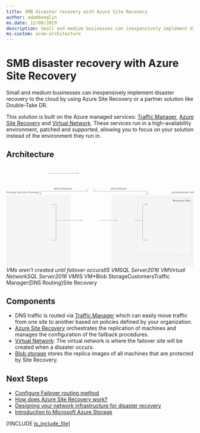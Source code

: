 ```yaml
---
title: SMB disaster recovery with Azure Site Recovery
author: adamboeglin
ms.date: 12/09/2019
description: Small and medium businesses can inexpensively implement disaster recovery to the cloud by using Azure Site Recovery or a partner solution like Double-Take DR.
ms.custom: acom-architecture
---
```

# SMB disaster recovery with Azure Site Recovery

Small and medium businesses can inexpensively implement disaster recovery to the cloud by using Azure Site Recovery or a partner solution like Double-Take DR.

This solution is built on the Azure managed services: [Traffic Manager](/en-us/services/traffic-manager/), [Azure Site Recovery](/en-us/services/site-recovery/) and [Virtual Network](/en-us/services/virtual-network/). These services run in a high-availability environment, patched and supported, allowing you to focus on your solution instead of the environment they run in.


## Architecture

<svg class="architecture-diagram" aria-labelledby="disaster-recovery-smb-azure-site-recovery" height="443.187" viewbox="0 0 825.047 443.187" width="825.047" xmlns="http://www.w3.org/2000/svg"><title id="disaster-recovery-smb-azure-site-recovery">Recuperao aps desastre para PMEs com o Azure Site Recovery</title><desc>As pequenas e mdias empresas podem implementar a recuperao aps desastre de forma econmica na cloud com o Azure Site Recovery ou uma soluo de parceiro como o Double-Take DR.</desc><g><line fill="none" stroke="#b5b5b5" stroke-miterlimit="10" stroke-width="1.643" x1="183.889" x2="314.648" y1="33.71" y2="33.71"></line><polygon fill="#b5b5b5" points="313.449 37.805 320.542 33.71 313.449 29.614 313.449 37.805"></polygon></g><rect fill="#ededed" height="315" opacity="0.5" width="362" x="463.047" y="128.187"></rect><rect fill="#ededed" height="315" opacity="0.5" width="282" x="0.001" y="128.187"></rect><g><polyline fill="none" points="386.169 99.009 386.169 111.729 620.87 111.729 620.87 122.791" stroke="#b5b5b5" stroke-miterlimit="10" stroke-width="1.643"></polyline><polygon fill="#b5b5b5" points="616.774 121.592 620.87 128.685 624.965 121.592 616.774 121.592"></polygon></g><g><polyline fill="none" points="357.87 99.009 357.87 111.729 151.169 111.729 151.169 122.791" stroke="#b5b5b5" stroke-miterlimit="10" stroke-width="1.643"></polyline><polygon fill="#b5b5b5" points="147.073 121.592 151.169 128.685 155.264 121.592 147.073 121.592"></polygon></g><g><line fill="none" stroke="#b5b5b5" stroke-miterlimit="10" stroke-width="1.643" x1="410.519" x2="483.345" y1="239.781" y2="239.781"></line><polygon fill="#b5b5b5" points="482.147 243.877 489.24 239.781 482.147 235.686 482.147 243.877"></polygon></g><g><line fill="none" stroke="#b5b5b5" stroke-miterlimit="10" stroke-width="1.643" x1="219.126" x2="329.345" y1="239.781" y2="239.781"></line><polygon fill="#b5b5b5" points="328.147 243.877 335.24 239.781 328.147 235.686 328.147 243.877"></polygon></g><text fill="#5d5d5d" font-family="SegoeUI, Segoe UI" font-size="12" transform="translate(727.851 121.207)">Azure <tspan letter-spacing="-0.034em" x="33.691" y="0">F</tspan><tspan x="39.141" y="0">ailover Site</tspan></text><text fill="#5d5d5d" font-family="SegoeUI, Segoe UI" font-size="12" transform="translate(732.095 157.067)"><tspan letter-spacing="-0.029em">R</tspan><tspan x="6.826" y="0">ecovery VMs</tspan></text><text fill="#5d5d5d" font-family="SegoeUI, Segoe UI" font-size="12" transform="translate(0 121.207)">Primary Site (On-Premise)</text><text fill="#5d5d5d" font-family="SegoeUI, Segoe UI" font-size="12" transform="translate(210 105.207)">Before <tspan letter-spacing="-0.034em" x="37.676" y="0">F</tspan><tspan x="43.125" y="0">ailover</tspan></text><text fill="#5d5d5d" font-family="SegoeUI, Segoe UI" font-size="12" transform="translate(459.518 105.207)">After <tspan letter-spacing="-0.034em" x="29.297" y="0">F</tspan><tspan x="34.746" y="0">ailover</tspan></text><polyline fill="none" points="197.519 326.637 219.126 326.637 219.126 169.711 197.519 169.711" stroke="#b5b5b5" stroke-miterlimit="10" stroke-width="1.643"></polyline><line fill="none" stroke="#b5b5b5" stroke-miterlimit="10" stroke-width="1.643" x1="600.245" x2="564.131" y1="239.781" y2="239.781"></line><g><polyline fill="none" points="615.958 169.712 600.245 169.712 600.245 326.636 615.958 326.636" stroke="#b5b5b5" stroke-miterlimit="10" stroke-width="1.643"></polyline><polygon fill="#b5b5b5" points="614.759 165.616 621.852 169.712 614.759 173.807 614.759 165.616"></polygon><polygon fill="#b5b5b5" points="614.759 330.732 621.852 326.636 614.759 322.541 614.759 330.732"></polygon></g><g opacity="0.5"><g><polyline fill="none" points="812.737 392.187 812.737 395.187 809.737 395.187" stroke="#b5b5b5" stroke-miterlimit="10" stroke-width="1.643"></polyline><line fill="none" stroke="#b5b5b5" stroke-dasharray="6.159 6.159" stroke-miterlimit="10" stroke-width="1.643" x1="803.578" x2="584.922" y1="395.187" y2="395.187"></line><polyline fill="none" points="581.842 395.187 578.842 395.187 578.842 392.187" stroke="#b5b5b5" stroke-miterlimit="10" stroke-width="1.643"></polyline><line fill="none" stroke="#b5b5b5" stroke-dasharray="6.041 6.041" stroke-miterlimit="10" stroke-width="1.643" x1="578.842" x2="578.842" y1="386.146" y2="147.541"></line><polyline fill="none" points="578.842 144.52 578.842 141.52 581.842 141.52" stroke="#b5b5b5" stroke-miterlimit="10" stroke-width="1.643"></polyline><line fill="none" stroke="#b5b5b5" stroke-dasharray="6.159 6.159" stroke-miterlimit="10" stroke-width="1.643" x1="588.001" x2="806.658" y1="141.52" y2="141.52"></line><polyline fill="none" points="809.737 141.52 812.737 141.52 812.737 144.52" stroke="#b5b5b5" stroke-miterlimit="10" stroke-width="1.643"></polyline><line fill="none" stroke="#b5b5b5" stroke-dasharray="6.041 6.041" stroke-miterlimit="10" stroke-width="1.643" x1="812.737" x2="812.737" y1="150.561" y2="389.167"></line></g></g><text fill="#5d5d5d" font-family="SegoeUI, Segoe UI" font-size="12" transform="translate(744.758 272.644)">*VMs <tspan x="0" y="14.4">aren't </tspan><tspan x="0" y="28.8">created </tspan><tspan x="0" y="43.2">until </tspan><tspan x="0" y="57.6">failover </tspan><tspan x="0" y="72">occurs</tspan></text><g><g><text fill="#5d5d5d" font-family="SegoeUI, Segoe UI" font-size="12" transform="translate(136.325 215.479)">IIS VM</text><g><path d="M159.867,190.7H147.752c1.456,5.139-.5,5.876-9.066,5.876v2.691h29.13v-2.691c-8.566,0-9.407-.734-7.949-5.876" fill="#7a7a7a"></path><path d="M172.835,158.143H133.4a2.52,2.52,0,0,0-2.421,2.537v27.5A2.506,2.506,0,0,0,133.4,190.7h39.439a2.753,2.753,0,0,0,2.692-2.515v-27.5a2.763,2.763,0,0,0-2.692-2.537" fill="#a0a1a2"></path><path d="M172.862,158.146l-.028,0H133.4a2.519,2.519,0,0,0-2.421,2.537v27.5A2.506,2.506,0,0,0,133.4,190.7h.938Z" fill="#fff" opacity="0.2" style="isolation: isolate"></path><polygon fill="#59b4d9" points="172.049 161.572 172.049 187.27 134.351 187.27 134.351 161.572 172.049 161.572"></polygon><polygon fill="#59b4d9" points="134.351 187.27 134.403 187.27 134.403 161.573 168.868 161.521 168.87 161.521 134.351 161.573 134.351 187.27"></polygon><rect fill="#a0a1a2" height="2.692" width="29.13" x="138.686" y="196.571"></rect><path d="M153.711,160.01a.632.632,0,1,1-.633-.633.633.633,0,0,1,.633.633" fill="#b8d432"></path><path d="M153.736,173.641a.248.248,0,0,1-.119-.034l-7.845-4.528a.241.241,0,0,1-.118-.206.238.238,0,0,1,.118-.2l7.8-4.5a.239.239,0,0,1,.234,0l7.847,4.53a.238.238,0,0,1,0,.41l-7.795,4.5a.24.24,0,0,1-.12.034" fill="#fff"></path><path d="M152.609,184.647a.224.224,0,0,1-.119-.032l-7.821-4.514a.232.232,0,0,1-.121-.206v-9.058a.241.241,0,0,1,.36-.206l7.821,4.512a.249.249,0,0,1,.116.208v9.058a.242.242,0,0,1-.116.206.25.25,0,0,1-.119.032" fill="#fff" opacity="0.7" style="isolation: isolate"></path><path d="M154.823,184.647a.256.256,0,0,1-.123-.032.241.241,0,0,1-.115-.206v-9a.246.246,0,0,1,.115-.206l7.821-4.512a.232.232,0,0,1,.235,0,.235.235,0,0,1,.12.2v9a.233.233,0,0,1-.12.206l-7.818,4.514a.211.211,0,0,1-.115.032" fill="#fff" opacity="0.4" style="isolation: isolate"></path></g></g><rect fill="#f0f" height="64.118" opacity="0" width="47.675" x="128.816" y="156.675"></rect></g><g><g><text fill="#5d5d5d" font-family="SegoeUI, Segoe UI" font-size="12" transform="translate(124.776 363.669)">SQL Server<tspan x="4.992" y="14.4">2016 VM</tspan></text><g><g><path d="M154.228,333.807H143.8c1.253,4.424-.43,5.058-7.8,5.058v2.316H161.07v-2.316c-7.373,0-8.1-.632-6.842-5.058" fill="#7a7a7a"></path><path d="M165.39,305.788H131.443a2.169,2.169,0,0,0-2.084,2.183v23.673a2.157,2.157,0,0,0,2.084,2.165H165.39a2.37,2.37,0,0,0,2.317-2.165V307.971a2.378,2.378,0,0,0-2.317-2.183" fill="#a0a1a2"></path><path d="M165.414,305.79l-.024,0H131.443a2.168,2.168,0,0,0-2.084,2.183v23.672a2.157,2.157,0,0,0,2.084,2.166h.808Z" fill="#fff" opacity="0.2" style="isolation: isolate"></path><polygon fill="#59b4d9" points="164.714 308.739 164.714 330.859 132.266 330.859 132.266 308.739 164.714 308.739"></polygon><polygon fill="#59b4d9" points="132.266 330.859 132.31 330.859 132.31 308.74 161.976 308.695 161.977 308.695 132.266 308.74 132.266 330.859"></polygon><rect fill="#a0a1a2" height="2.317" width="25.073" x="135.997" y="338.865"></rect><path d="M148.93,307.395a.544.544,0,1,1-.545-.545.545.545,0,0,1,.545.545" fill="#b8d432"></path><path d="M148.951,319.128a.213.213,0,0,1-.1-.029l-6.752-3.9a.208.208,0,0,1-.1-.177.2.2,0,0,1,.1-.176l6.712-3.872a.205.205,0,0,1,.2,0l6.754,3.9a.205.205,0,0,1,0,.353l-6.709,3.872a.207.207,0,0,1-.1.029" fill="#fff"></path><path d="M147.981,328.6a.193.193,0,0,1-.1-.028l-6.732-3.885a.2.2,0,0,1-.1-.177v-7.8a.207.207,0,0,1,.31-.177l6.731,3.884a.214.214,0,0,1,.1.179v7.8a.208.208,0,0,1-.1.177.215.215,0,0,1-.1.028" fill="#fff" opacity="0.7" style="isolation: isolate"></path><path d="M149.887,328.6a.22.22,0,0,1-.106-.028.208.208,0,0,1-.1-.177v-7.748a.212.212,0,0,1,.1-.177l6.731-3.884a.2.2,0,0,1,.2,0,.2.2,0,0,1,.1.176v7.747a.2.2,0,0,1-.1.177l-6.729,3.885a.181.181,0,0,1-.1.028" fill="#fff" opacity="0.4" style="isolation: isolate"></path></g><g><path d="M154.025,320.633v21.325c0,2.214,4.956,4.009,11.068,4.009V320.633Z" fill="#0072c6"></path><path d="M164.941,345.966h.152c6.113,0,11.068-1.794,11.068-4.008V320.633h-11.22Z" fill="#0072c6"></path><path d="M164.941,345.966h.152c6.113,0,11.068-1.794,11.068-4.008V320.633h-11.22Z" fill="#fff" opacity="0.15" style="isolation: isolate"></path><path d="M176.161,320.633c0,2.214-4.956,4.008-11.068,4.008s-11.068-1.795-11.068-4.008,4.956-4.008,11.068-4.008,11.068,1.795,11.068,4.008" fill="#fff"></path><path d="M173.9,320.4c0,1.462-3.942,2.645-8.805,2.645s-8.806-1.183-8.806-2.645,3.943-2.645,8.806-2.645,8.805,1.184,8.805,2.645" fill="#7fba00"></path><path d="M172.053,322.018c1.153-.447,1.845-1.007,1.845-1.615,0-1.462-3.942-2.646-8.806-2.646s-8.805,1.184-8.805,2.646c0,.608.693,1.168,1.845,1.615a24.074,24.074,0,0,1,13.92,0" fill="#b8d432"></path><path d="M161.577,335.435a1.818,1.818,0,0,1-.721,1.54,3.233,3.233,0,0,1-1.992.546,3.789,3.789,0,0,1-1.808-.39v-1.559a2.789,2.789,0,0,0,1.846.712,1.256,1.256,0,0,0,.753-.195.61.61,0,0,0,.266-.517.723.723,0,0,0-.256-.55,4.7,4.7,0,0,0-1.04-.6,2.292,2.292,0,0,1-1.6-2.046,1.847,1.847,0,0,1,.7-1.508,2.842,2.842,0,0,1,1.851-.567,4.624,4.624,0,0,1,1.7.268v1.456a2.763,2.763,0,0,0-1.607-.487,1.19,1.19,0,0,0-.716.192.606.606,0,0,0-.263.514.734.734,0,0,0,.212.543,3.428,3.428,0,0,0,.869.524,4.307,4.307,0,0,1,1.4.94A1.751,1.751,0,0,1,161.577,335.435Z" fill="#fff"></path><path d="M169.093,333.857a3.985,3.985,0,0,1-.56,2.138,2.99,2.99,0,0,1-1.578,1.271l2.026,1.876h-2.046l-1.447-1.622a3.392,3.392,0,0,1-1.678-.492,3.083,3.083,0,0,1-1.154-1.254,3.849,3.849,0,0,1-.407-1.776,4.15,4.15,0,0,1,.441-1.936,3.131,3.131,0,0,1,1.24-1.308,3.622,3.622,0,0,1,1.832-.458,3.37,3.37,0,0,1,1.727.443A3.024,3.024,0,0,1,168.671,332,3.987,3.987,0,0,1,169.093,333.857Zm-1.656.088a2.733,2.733,0,0,0-.463-1.678,1.5,1.5,0,0,0-1.267-.617,1.59,1.59,0,0,0-1.31.618,3.006,3.006,0,0,0-.01,3.28,1.55,1.55,0,0,0,1.281.611,1.571,1.571,0,0,0,1.291-.592A2.51,2.51,0,0,0,167.437,333.945Z" fill="#fff"></path><polygon fill="#fff" points="174.407 337.398 170.248 337.398 170.248 330.414 171.821 330.414 171.821 336.122 174.407 336.122 174.407 337.398"></polygon></g></g></g><rect fill="#f0f" height="78.867" opacity="0" width="62.47" x="121.418" y="304.675"></rect></g><g><g><text fill="#5d5d5d" font-family="SegoeUI, Segoe UI" font-size="12" transform="translate(479.773 431.273)">Virtual Network</text><g><path d="M540.276,404.95a1.081,1.081,0,0,0,0-1.422l-1.9-1.9-8.532-8.295a.909.909,0,0,0-1.343,0h0a.939.939,0,0,0,0,1.422l8.927,8.769a1,1,0,0,1,0,1.422l-9.085,9.085a1,1,0,0,0,0,1.422h0a.978.978,0,0,0,1.343,0l8.453-8.374.079-.079Z" fill="#3999c6"></path><path d="M501.25,404.95a1.081,1.081,0,0,1,0-1.422l1.9-1.9,8.532-8.295a.909.909,0,0,1,1.343,0h0a.939.939,0,0,1,0,1.422l-8.769,8.769a1,1,0,0,0,0,1.422l8.927,9.085a1,1,0,0,1,0,1.422h0a.978.978,0,0,1-1.343,0l-8.611-8.295-.079-.079Z" fill="#3999c6"></path><path d="M515.391,404.239a2.629,2.629,0,0,1-2.607,2.607,2.891,2.891,0,0,1-2.765-2.607,2.667,2.667,0,0,1,2.765-2.607A2.578,2.578,0,0,1,515.391,404.239Z" fill="#7fba00"></path><path d="M523.37,404.239a2.629,2.629,0,0,1-2.607,2.607A2.891,2.891,0,0,1,518,404.239a2.773,2.773,0,0,1,2.765-2.607A2.629,2.629,0,0,1,523.37,404.239Z" fill="#7fba00"></path><circle cx="528.821" cy="404.239" fill="#7fba00" r="2.607"></circle></g></g><rect fill="#f0f" height="41.257" opacity="0" width="86.986" x="477.145" y="392.041"></rect></g><g><g><text fill="#5d5d5d" font-family="SegoeUI, Segoe UI" font-size="12" transform="translate(632.737 363.429)">SQL Server<tspan x="2.49" y="14.4">2016 VM*</tspan></text><g><path d="M662.171,334.029H651.744c1.253,4.424-.43,5.058-7.8,5.058V341.4h25.073v-2.316c-7.373,0-8.1-.632-6.842-5.058" fill="#7a7a7a"></path><path d="M673.334,306.009H639.387a2.169,2.169,0,0,0-2.084,2.183v23.673a2.157,2.157,0,0,0,2.084,2.165h33.947a2.37,2.37,0,0,0,2.317-2.165V308.193a2.378,2.378,0,0,0-2.317-2.183" fill="#a0a1a2"></path><path d="M673.357,306.012l-.024,0H639.386a2.168,2.168,0,0,0-2.084,2.183v23.672a2.157,2.157,0,0,0,2.084,2.166h.808Z" fill="#fff" opacity="0.2" style="isolation: isolate"></path><polygon fill="#59b4d9" points="672.657 308.96 672.657 331.08 640.209 331.08 640.209 308.96 672.657 308.96"></polygon><polygon fill="#59b4d9" points="640.209 331.08 640.254 331.08 640.254 308.961 669.919 308.917 669.921 308.917 640.209 308.961 640.209 331.08"></polygon><rect fill="#a0a1a2" height="2.317" width="25.073" x="643.94" y="339.086"></rect><path d="M656.873,307.616a.544.544,0,1,1-.545-.545.545.545,0,0,1,.545.545" fill="#b8d432"></path><path d="M656.895,319.35a.213.213,0,0,1-.1-.029l-6.752-3.9a.208.208,0,0,1-.1-.177.2.2,0,0,1,.1-.176l6.712-3.872a.205.205,0,0,1,.2,0l6.754,3.9a.205.205,0,0,1,0,.353L657,319.32a.207.207,0,0,1-.1.029" fill="#fff"></path><path d="M655.925,328.823a.193.193,0,0,1-.1-.028l-6.732-3.885a.2.2,0,0,1-.1-.177v-7.8a.207.207,0,0,1,.31-.177l6.731,3.884a.214.214,0,0,1,.1.179v7.8a.208.208,0,0,1-.1.177.215.215,0,0,1-.1.028" fill="#fff" opacity="0.7" style="isolation: isolate"></path><path d="M657.831,328.823a.22.22,0,0,1-.106-.028.208.208,0,0,1-.1-.177V320.87a.212.212,0,0,1,.1-.177l6.731-3.884a.2.2,0,0,1,.2,0,.2.2,0,0,1,.1.176v7.747a.2.2,0,0,1-.1.177L657.93,328.8a.181.181,0,0,1-.1.028" fill="#fff" opacity="0.4" style="isolation: isolate"></path></g><g><path d="M661.968,320.854v21.325c0,2.214,4.956,4.009,11.068,4.009V320.854Z" fill="#0072c6"></path><path d="M672.885,346.187h.152c6.113,0,11.068-1.794,11.068-4.008V320.854h-11.22Z" fill="#0072c6"></path><path d="M672.885,346.187h.152c6.113,0,11.068-1.794,11.068-4.008V320.854h-11.22Z" fill="#fff" opacity="0.15" style="isolation: isolate"></path><path d="M684.1,320.854c0,2.214-4.956,4.008-11.068,4.008s-11.068-1.795-11.068-4.008,4.956-4.008,11.068-4.008,11.068,1.795,11.068,4.008" fill="#fff"></path><path d="M681.842,320.623c0,1.462-3.942,2.645-8.805,2.645s-8.806-1.183-8.806-2.645,3.943-2.645,8.806-2.645,8.805,1.184,8.805,2.645" fill="#7fba00"></path><path d="M680,322.24c1.153-.447,1.845-1.007,1.845-1.615,0-1.462-3.942-2.646-8.806-2.646s-8.805,1.184-8.805,2.646c0,.608.693,1.168,1.845,1.615a24.074,24.074,0,0,1,13.92,0" fill="#b8d432"></path><path d="M669.521,335.656a1.818,1.818,0,0,1-.721,1.54,3.233,3.233,0,0,1-1.992.546,3.789,3.789,0,0,1-1.808-.39v-1.559a2.789,2.789,0,0,0,1.846.712,1.256,1.256,0,0,0,.753-.195.61.61,0,0,0,.266-.517.723.723,0,0,0-.256-.55,4.7,4.7,0,0,0-1.04-.6,2.292,2.292,0,0,1-1.6-2.046,1.847,1.847,0,0,1,.7-1.508,2.842,2.842,0,0,1,1.851-.567,4.624,4.624,0,0,1,1.7.268v1.456a2.763,2.763,0,0,0-1.607-.487,1.19,1.19,0,0,0-.716.192.606.606,0,0,0-.263.514.734.734,0,0,0,.212.543,3.428,3.428,0,0,0,.869.524,4.307,4.307,0,0,1,1.4.94A1.751,1.751,0,0,1,669.521,335.656Z" fill="#fff"></path><path d="M677.037,334.078a3.985,3.985,0,0,1-.56,2.138,2.99,2.99,0,0,1-1.578,1.271l2.026,1.876h-2.046l-1.447-1.622a3.392,3.392,0,0,1-1.678-.492A3.083,3.083,0,0,1,670.6,336a3.849,3.849,0,0,1-.407-1.776,4.15,4.15,0,0,1,.441-1.936,3.131,3.131,0,0,1,1.24-1.308,3.622,3.622,0,0,1,1.832-.458,3.37,3.37,0,0,1,1.727.443,3.024,3.024,0,0,1,1.183,1.261A3.987,3.987,0,0,1,677.037,334.078Zm-1.656.088a2.733,2.733,0,0,0-.463-1.678,1.5,1.5,0,0,0-1.267-.617,1.59,1.59,0,0,0-1.31.618,3.006,3.006,0,0,0-.01,3.28,1.55,1.55,0,0,0,1.281.611,1.571,1.571,0,0,0,1.291-.592A2.51,2.51,0,0,0,675.381,334.166Z" fill="#fff"></path><polygon fill="#fff" points="682.351 337.62 678.191 337.62 678.191 330.635 679.764 330.635 679.764 336.344 682.351 336.344 682.351 337.62"></polygon></g></g><rect fill="#f0f" height="77.382" opacity="0" width="61.615" x="630.122" y="304.675"></rect></g><g><g><text fill="#5d5d5d" font-family="SegoeUI, Segoe UI" font-size="12" transform="translate(641.063 215.415)">IIS VM*</text><g><path d="M667.931,190.7H655.817c1.456,5.139-.5,5.876-9.066,5.876v2.691h29.13v-2.691c-8.566,0-9.407-.734-7.949-5.876" fill="#7a7a7a"></path><path d="M680.9,158.143H641.46a2.52,2.52,0,0,0-2.421,2.537v27.5a2.506,2.506,0,0,0,2.421,2.515H680.9a2.753,2.753,0,0,0,2.692-2.515v-27.5a2.763,2.763,0,0,0-2.692-2.537" fill="#a0a1a2"></path><path d="M680.927,158.146l-.028,0h-39.44a2.519,2.519,0,0,0-2.421,2.537v27.5a2.506,2.506,0,0,0,2.421,2.516h.938Z" fill="#fff" opacity="0.2" style="isolation: isolate"></path><polygon fill="#59b4d9" points="680.113 161.572 680.113 187.27 642.415 187.27 642.415 161.572 680.113 161.572"></polygon><polygon fill="#59b4d9" points="642.415 187.27 642.467 187.27 642.467 161.573 676.932 161.521 676.934 161.521 642.415 161.573 642.415 187.27"></polygon><rect fill="#a0a1a2" height="2.692" width="29.13" x="646.75" y="196.571"></rect><path d="M661.776,160.01a.632.632,0,1,1-.633-.633.633.633,0,0,1,.633.633" fill="#b8d432"></path><path d="M661.8,173.641a.248.248,0,0,1-.119-.034l-7.845-4.528a.241.241,0,0,1-.118-.206.238.238,0,0,1,.118-.2l7.8-4.5a.239.239,0,0,1,.234,0l7.847,4.53a.238.238,0,0,1,0,.41l-7.795,4.5a.24.24,0,0,1-.12.034" fill="#fff"></path><path d="M660.674,184.647a.224.224,0,0,1-.119-.032l-7.821-4.514a.232.232,0,0,1-.121-.206v-9.058a.241.241,0,0,1,.36-.206l7.821,4.512a.249.249,0,0,1,.116.208v9.058a.242.242,0,0,1-.116.206.25.25,0,0,1-.119.032" fill="#fff" opacity="0.7" style="isolation: isolate"></path><path d="M662.888,184.647a.256.256,0,0,1-.123-.032.241.241,0,0,1-.115-.206v-9a.246.246,0,0,1,.115-.206l7.821-4.512a.232.232,0,0,1,.235,0,.235.235,0,0,1,.12.2v9a.233.233,0,0,1-.12.206L663,184.615a.211.211,0,0,1-.115.032" fill="#fff" opacity="0.4" style="isolation: isolate"></path></g></g><rect fill="#f0f" height="64.505" opacity="0" width="48.117" x="636.988" y="155.288"></rect></g><g><g><text fill="#5d5d5d" font-family="SegoeUI, Segoe UI" font-size="12" transform="translate(494.383 277.969)">Blob <tspan letter-spacing="-0.032em" x="27.158" y="0">S</tspan><tspan x="33.146" y="0">torage</tspan></text><g><path d="M504.283,258.877a1.787,1.787,0,0,0,1.711,1.806h44.018a1.805,1.805,0,0,0,1.806-1.806V227.409H504.283Z" fill="#a0a1a2"></path><path d="M550.012,220.088H505.994a1.787,1.787,0,0,0-1.711,1.806v5.419h47.535v-5.419a1.805,1.805,0,0,0-1.806-1.806" fill="#7a7a7a"></path><rect fill="#0072c6" height="12.359" width="19.394" x="507.801" y="230.641"></rect><rect fill="#0072c6" height="12.359" width="19.394" x="507.801" y="244.712"></rect><rect fill="#fff" height="12.359" width="19.299" x="528.906" y="230.641"></rect><rect fill="#0072c6" height="12.359" width="19.299" x="528.906" y="244.712"></rect><path d="M506.184,220.088a1.907,1.907,0,0,0-1.9,1.9v36.7a1.907,1.907,0,0,0,1.9,1.9h2.092l37.458-40.5Z" fill="#fff" opacity="0.2" style="isolation: isolate"></path></g></g><rect fill="#f0f" height="61.615" opacity="0" width="70.569" x="493.562" y="218.38"></rect></g><g><g><text fill="#5d5d5d" font-family="SegoeUI, Segoe UI" font-size="12" transform="translate(120.121 77.733)">Customers</text><g><path d="M164.228,30.007a8.158,8.158,0,1,1-8.159-8.158,8.158,8.158,0,0,1,8.159,8.158" fill="#59b4d9"></path><polygon fill="#59b4d9" points="162.034 40.961 156.069 49.319 150.104 40.961 143.897 40.961 143.897 61.57 168.242 61.57 168.242 40.961 162.034 40.961"></polygon><path d="M139.71,43.7a4.584,4.584,0,1,1-4.584-4.583A4.582,4.582,0,0,1,139.71,43.7" fill="#59b4d9"></path><polygon fill="#59b4d9" points="138.477 49.993 135.126 54.689 131.775 49.993 128.288 49.993 128.288 61.57 141.964 61.57 141.964 49.993 138.477 49.993"></polygon><path d="M147.911,30.007a8.153,8.153,0,0,0,7.958,8.148l2.049-16.087a8.132,8.132,0,0,0-10.007,7.939" fill="#fff" opacity="0.2" style="isolation: isolate"></path><polygon fill="#fff" opacity="0.2" points="150.106 40.961 143.896 40.961 143.896 61.57 152.925 61.57 154.726 47.438 150.106 40.961" style="isolation: isolate"></polygon><path d="M130.543,43.7a4.582,4.582,0,0,0,4.583,4.582c.16,0,.309-.03.465-.046l1.124-8.82a4.55,4.55,0,0,0-6.172,4.284" fill="#fff" opacity="0.2" style="isolation: isolate"></path><polygon fill="#fff" opacity="0.2" points="131.776 49.993 128.288 49.993 128.288 61.57 133.931 61.57 134.857 54.311 131.776 49.993" style="isolation: isolate"></polygon></g></g><rect fill="#f0f" height="63.725" opacity="0" width="56.754" x="119.737" y="17.854"></rect></g><g><g><text fill="#5d5d5d" font-family="SegoeUI, Segoe UI" font-size="12" transform="translate(331.042 77.733)"><tspan letter-spacing="-0.087em">T</tspan><tspan x="5.244" y="0">raffic Manager</tspan><tspan x="3.144" y="14.4">(DNS </tspan><tspan letter-spacing="-0.029em" x="33.817" y="14.4">R</tspan><tspan x="40.644" y="14.4">outing)</tspan></text><g><polygon fill="#804998" points="399.051 44.628 399.051 22.061 383.261 6.319 360.917 6.319 345.094 22.537 345.094 44.548 360.884 60.275 383.261 60.275 399.051 44.628"></polygon><path d="M382.365,8.477H361.808L347.253,23.4v20.25L361.78,58.117h20.586l14.526-14.4V22.96ZM381.14,55.138h-.164L368.8,42.787l2.57-2.873H362.55v9.045l2.889-3.11,9.57,9.289h-12L350.231,42.411V24.61l3.585-3.676,9.528,8.584-5.427,5.634h17.33V17.936l-5.665,5.649L359.993,14.6l3.071-3.148h18.07L393.914,24.2V40.108l-6.067-5.717,4.444-4H380.007v11.6l4.014-3.983,6.872,7.462Z" fill="#fff" opacity="0.8" style="isolation: isolate"></path><polygon fill="#fff" opacity="0.2" points="391.385 14.419 383.261 6.319 360.917 6.319 345.094 22.537 345.094 44.549 353.191 52.612 391.385 14.419" style="isolation: isolate"></polygon></g></g><rect fill="#f0f" height="96.563" opacity="0" width="83.417" x="330.363"></rect></g><g><g><text fill="#5d5d5d" font-family="SegoeUI, Segoe UI" font-size="12" transform="translate(336.777 277.415)">Site <tspan letter-spacing="-0.029em" x="22.91" y="0">R</tspan><tspan x="29.736" y="0">ecovery</tspan></text><g><path d="M375.694,230.174a12.262,12.262,0,0,1,12.178,10.708,13.762,13.762,0,0,1,3.464,3.989,9.116,9.116,0,0,0,6.929-8.924,8.4,8.4,0,0,0-5.144-7.769v-1.155A11.2,11.2,0,0,0,381.993,215.9a11.384,11.384,0,0,0-9.134,4.619,8.51,8.51,0,0,0-12.913,6.3,13.385,13.385,0,0,1,2.1-.1c3.254,0,6.929.525,9.973,3.779Z" fill="#59b4d9"></path><path d="M384.2,242.982v-.63a8.423,8.423,0,0,0-8.4-8.4,9.115,9.115,0,0,0-4.094,1.05v0c-.1.1-.315.1-.42.21l-.1-.1a9.3,9.3,0,0,0-3.569,7.454h3.674l-5.564,6.614-5.669-6.614h3.779a14.088,14.088,0,0,1,4.409-10.183,11.245,11.245,0,0,0-17.322,9.239v1.155a8.474,8.474,0,0,0-5.039,7.769c0,5.249,4.2,9.239,9.658,9.239h23.831a9.351,9.351,0,0,0,9.658-9.239A8.1,8.1,0,0,0,384.2,242.982Z" fill="#0072c6"></path></g></g><rect fill="#f0f" height="73.978" opacity="0" width="73.978" x="335.89" y="208.928"></rect></g></svg>

## Components
* DNS traffic is routed via [Traffic Manager](http://azure.microsoft.com/services/traffic-manager/) which can easily move traffic from one site to another based on policies defined by your organization.
* [Azure Site Recovery](http://azure.microsoft.com/services/site-recovery/) orchestrates the replication of machines and manages the configuration of the failback procedures.
* [Virtual Network](http://azure.microsoft.com/services/virtual-network/): The virtual network is where the failover site will be created when a disaster occurs.
* [Blob storage](http://azure.microsoft.com/services/storage/blobs/) stores the replica images of all machines that are protected by Site Recovery.

## Next Steps
* [Configure Failover routing method](https://docs.microsoft.com/api/Redirect/documentation/articles/traffic-manager-configure-failover-routing-method/)
* [How does Azure Site Recovery work?](https://docs.microsoft.com/api/Redirect/documentation/articles/site-recovery-components/)
* [Designing your network infrastructure for disaster recovery](https://docs.microsoft.com/api/Redirect/documentation/articles/site-recovery-network-design/)
* [Introduction to Microsoft Azure Storage](https://docs.microsoft.com/api/Redirect/documentation/articles/storage-introduction/)

[!INCLUDE [js_include_file](../_js/index.md)]
